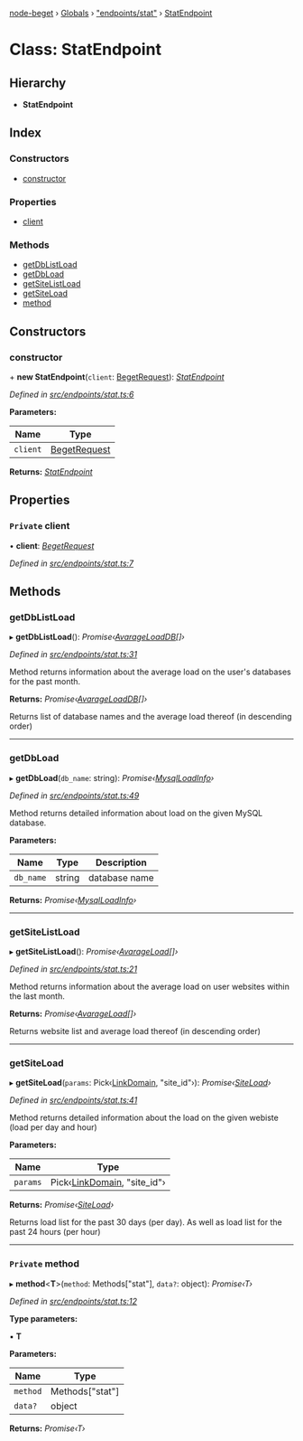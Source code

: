 [node-beget](../README.md) › [Globals](../globals.md) › ["endpoints/stat"](../modules/_endpoints_stat_.md) › [StatEndpoint](_endpoints_stat_.statendpoint.md)

# Class: StatEndpoint

## Hierarchy

* **StatEndpoint**

## Index

### Constructors

* [constructor](_endpoints_stat_.statendpoint.md#constructor)

### Properties

* [client](_endpoints_stat_.statendpoint.md#private-client)

### Methods

* [getDbListLoad](_endpoints_stat_.statendpoint.md#getdblistload)
* [getDbLoad](_endpoints_stat_.statendpoint.md#getdbload)
* [getSiteListLoad](_endpoints_stat_.statendpoint.md#getsitelistload)
* [getSiteLoad](_endpoints_stat_.statendpoint.md#getsiteload)
* [method](_endpoints_stat_.statendpoint.md#private-method)

## Constructors

###  constructor

\+ **new StatEndpoint**(`client`: [BegetRequest](_beget_request_.begetrequest.md)): *[StatEndpoint](_endpoints_stat_.statendpoint.md)*

*Defined in [src/endpoints/stat.ts:6](https://github.com/olehcambel/node-beget/blob/530258f/src/endpoints/stat.ts#L6)*

**Parameters:**

Name | Type |
------ | ------ |
`client` | [BegetRequest](_beget_request_.begetrequest.md) |

**Returns:** *[StatEndpoint](_endpoints_stat_.statendpoint.md)*

## Properties

### `Private` client

• **client**: *[BegetRequest](_beget_request_.begetrequest.md)*

*Defined in [src/endpoints/stat.ts:7](https://github.com/olehcambel/node-beget/blob/530258f/src/endpoints/stat.ts#L7)*

## Methods

###  getDbListLoad

▸ **getDbListLoad**(): *Promise‹[AvarageLoadDB](../modules/_types_stat_interface_.md#avarageloaddb)[]›*

*Defined in [src/endpoints/stat.ts:31](https://github.com/olehcambel/node-beget/blob/530258f/src/endpoints/stat.ts#L31)*

Method returns information about the average load on the user's databases
for the past month.

**Returns:** *Promise‹[AvarageLoadDB](../modules/_types_stat_interface_.md#avarageloaddb)[]›*

Returns list of database names and the average load thereof
(in descending order)

___

###  getDbLoad

▸ **getDbLoad**(`db_name`: string): *Promise‹[MysqlLoadInfo](../interfaces/_types_stat_interface_.mysqlloadinfo.md)›*

*Defined in [src/endpoints/stat.ts:49](https://github.com/olehcambel/node-beget/blob/530258f/src/endpoints/stat.ts#L49)*

Method returns detailed information about load on the given MySQL database.

**Parameters:**

Name | Type | Description |
------ | ------ | ------ |
`db_name` | string | database name  |

**Returns:** *Promise‹[MysqlLoadInfo](../interfaces/_types_stat_interface_.mysqlloadinfo.md)›*

___

###  getSiteListLoad

▸ **getSiteListLoad**(): *Promise‹[AvarageLoad](../interfaces/_types_stat_interface_.avarageload.md)[]›*

*Defined in [src/endpoints/stat.ts:21](https://github.com/olehcambel/node-beget/blob/530258f/src/endpoints/stat.ts#L21)*

Method returns information about the average load on user websites
within the last month.

**Returns:** *Promise‹[AvarageLoad](../interfaces/_types_stat_interface_.avarageload.md)[]›*

Returns website list and average load thereof (in descending order)

___

###  getSiteLoad

▸ **getSiteLoad**(`params`: Pick‹[LinkDomain](../interfaces/_types_site_interface_.linkdomain.md), "site_id"›): *Promise‹[SiteLoad](../interfaces/_types_stat_interface_.siteload.md)›*

*Defined in [src/endpoints/stat.ts:41](https://github.com/olehcambel/node-beget/blob/530258f/src/endpoints/stat.ts#L41)*

Method returns detailed information about the load on the given webiste
(load per day and hour)

**Parameters:**

Name | Type |
------ | ------ |
`params` | Pick‹[LinkDomain](../interfaces/_types_site_interface_.linkdomain.md), "site_id"› |

**Returns:** *Promise‹[SiteLoad](../interfaces/_types_stat_interface_.siteload.md)›*

Returns load list for the past 30 days (per day).
As well as load list for the past 24 hours (per hour)

___

### `Private` method

▸ **method**<**T**>(`method`: Methods["stat"], `data?`: object): *Promise‹T›*

*Defined in [src/endpoints/stat.ts:12](https://github.com/olehcambel/node-beget/blob/530258f/src/endpoints/stat.ts#L12)*

**Type parameters:**

▪ **T**

**Parameters:**

Name | Type |
------ | ------ |
`method` | Methods["stat"] |
`data?` | object |

**Returns:** *Promise‹T›*
